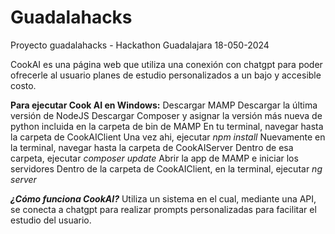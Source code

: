 # Guadalahacks
Proyecto guadalahacks - Hackathon Guadalajara 18-050-2024

CookAI es una página web que utiliza una conexión con chatgpt para poder ofrecerle al usuario planes de estudio personalizados a un bajo y accesible costo.

**Para ejecutar Cook AI en Windows:**
  Descargar MAMP
  Descargar la última versión de NodeJS
  Descargar Composer y asignar la versión más nueva de python incluida en la carpeta de bin de MAMP
  En tu terminal, navegar hasta la carpeta de CookAIClient
      Una vez ahi, ejecutar _npm install_
  Nuevamente en la terminal, navegar hasta la carpeta de CookAIServer
      Dentro de esa carpeta, ejecutar _composer update_
  Abrir la app de MAMP e iniciar los servidores
  Dentro de la carpeta de CookAIClient, en la terminal, ejecutar _ng server_


_**¿Cómo funciona CookAI?**_
  Utiliza un sistema en el cual, mediante una API, se conecta a chatgpt para realizar prompts personalizadas para facilitar el estudio del usuario.

